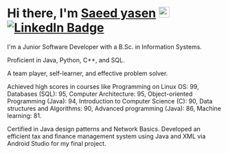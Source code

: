# Hi there, I'm <a href="https://github.com/SaeedYasen" target="_blank">Saeed yasen</a> <img src="https://media.giphy.com/media/hvRJCLFzcasrR4ia7z/giphy.gif" width="25px"> [![LinkedIn Badge](https://img.shields.io/badge/LinkedIn-0077B5?style=for-the-badge&logo=linkedin&logoColor=white)](https://www.linkedin.com/in/saeed-yasen/)
I'm a Junior Software Developer with a B.Sc. in Information Systems.

Proficient in Java, Python, C++, and SQL.

A team player, self-learner, and effective problem solver. 

Achieved high scores in courses like Programming on Linux OS: 99, Databases (SQL): 95, Computer Architecture: 95, Object-oriented Programming (Java): 94, Introduction to Computer Science (C): 90, Data structures and Algorithms: 90, Advanced programming (Java): 86, Machine learning: 81.

Certified in Java design patterns and Network Basics. Developed an efficient tax and finance management system using Java and XML via Android Studio for my final project.

